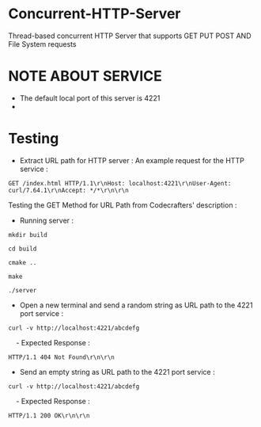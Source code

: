 # Concurrent-HTTP-Server
Thread-based concurrent HTTP Server that supports GET PUT POST AND File System requests

# NOTE ABOUT SERVICE 

* The default local port of this server is 4221
* 
# Testing

* Extract URL path for HTTP server :
  An example request for the HTTP service :
  
```
GET /index.html HTTP/1.1\r\nHost: localhost:4221\r\nUser-Agent: curl/7.64.1\r\nAccept: */*\r\n\r\n
```

Testing the GET Method for URL Path from Codecrafters' description : 

* Running server : 

```
mkdir build

cd build 

cmake ..

make 

./server

```


* Open a new terminal and send a random string as URL path to the 4221 port service : 

```
curl -v http://localhost:4221/abcdefg
```

&nbsp; &nbsp; - Expected Response :

```
HTTP/1.1 404 Not Found\r\n\r\n
```

* Send an empty string as URL path to the 4221 port service : 

```
curl -v http://localhost:4221/abcdefg
```

&nbsp; &nbsp; - Expected Response :

```
HTTP/1.1 200 OK\r\n\r\n
```


